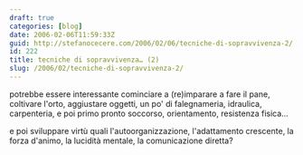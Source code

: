 ```yaml
---
draft: true
categories: [blog]
date: 2006-02-06T11:59:33Z
guid: http://stefanocecere.com/2006/02/06/tecniche-di-sopravvivenza-2/
id: 222
title: tecniche di sopravvivenza… (2)
slug: /2006/02/tecniche-di-sopravvivenza-2/
---
```


<img src='/wp-content/macgyver.jpg' alt='' align='left' />potrebbe essere interessante cominciare a (re)imparare a fare il pane, coltivare l'orto, aggiustare oggetti, un po' di falegnameria, idraulica, carpenteria, e poi primo pronto soccorso, orientamento, resistenza fisica…
  
e poi sviluppare virtù quali l'autoorganizzazione, l'adattamento crescente, la forza d'animo, la lucidità mentale, la comunicazione diretta?